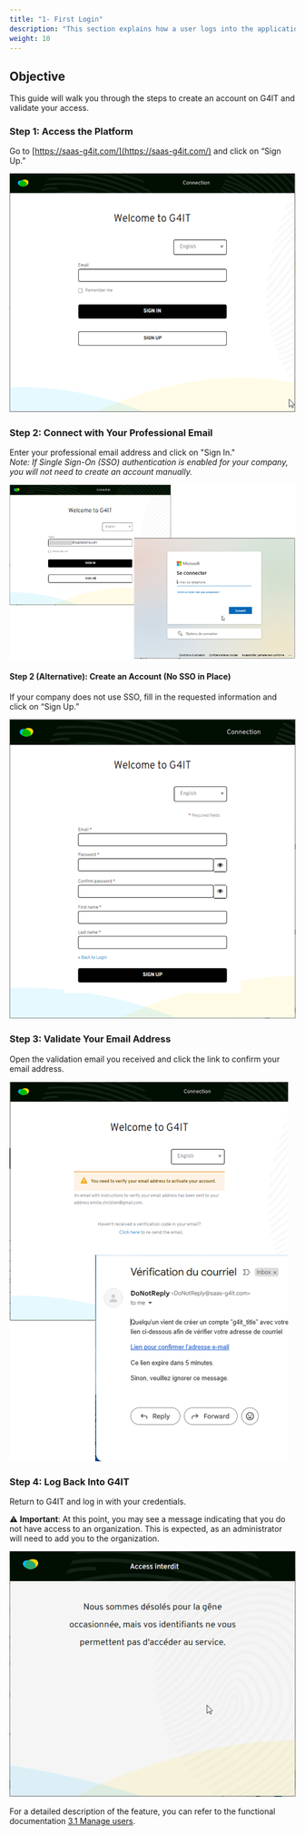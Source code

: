 ```yaml
---
title: "1- First Login"
description: "This section explains how a user logs into the application for the first time."
weight: 10
---
```


## Objective
This guide will walk you through the steps to create an account on G4IT and validate your access.

### Step 1: Access the Platform
Go to [https://saas-g4it.com/](https://saas-g4it.com/) and click on “Sign Up.”

![Sign Up Button on G4IT Platform](../images/1_First_Login_Step1.png "Click the 'Sign Up' button on the G4IT homepage")

### Step 2: Connect with Your Professional Email
Enter your professional email address and click on "Sign In."  
*Note: If Single Sign-On (SSO) authentication is enabled for your company, you will not need to create an account manually.*

![Email Input and Sign In Button](../images/1_First_Login_Step2.png "Enter your professional email address and click 'Sign In'")

#### Step 2 (Alternative): Create an Account (No SSO in Place)
If your company does not use SSO, fill in the requested information and click on “Sign Up.”

![Account Creation Form](../images/1_First_Login_Step3.png "Fill in the required information and click 'Sign Up'")

### Step 3: Validate Your Email Address
Open the validation email you received and click the link to confirm your email address.

![Email Validation Link](../images/1_First_Login_Step4.png "Click the link in the email to validate your address")

### Step 4: Log Back Into G4IT
Return to G4IT and log in with your credentials.

⚠ **Important**: At this point, you may see a message indicating that you do not have access to an organization. This is expected, as an administrator will need to add you to the organization.

![Login with Credentials](../images/1_First_Login_Step5.png "Login with your credentials and note the 'no access to organization' message")

For a detailed description of the feature, you can refer to the functional documentation [3.1 Manage users](../../../../2-functional-documentation/use_cases/uc_administration/uc_administration_manage_users/_index.md).
